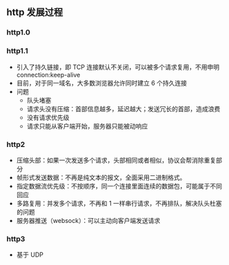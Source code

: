 ## http 发展过程

### http1.0

### http1.1

- 引入了持久链接，即 TCP 连接默认不关闭，可以被多个请求复用，不用申明 connection:keep-alive
- 目前，对于同一域名，大多数浏览器允许同时建立 6 个持久连接
- 问题
  - 队头堵塞
  - 请求头没有压缩：首部信息越多，延迟越大；发送冗长的首部，造成浪费
  - 没有请求优先级
  - 请求只能从客户端开始，服务器只能被动响应

### http2

- 压缩头部：如果一次发送多个请求，头部相同或者相似，协议会帮消除重复部分
- 帧形式发送数据：不再是纯文本的报文，全面采用二进制格式。
- 指定数据流优先级：不按顺序，同一个连接里面连续的数据包，可能属于不同回应
- 多路复用：并发多个请求，不再和 1 一样串行请求，不再排队，解决队头杜塞的问题
- 服务器推送（websock）：可以主动向客户端发送请求

### http3

- 基于 UDP
